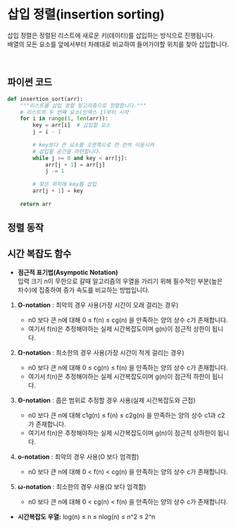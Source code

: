 # 삽입 정렬(insertion sorting)

삽입 정렬은 정렬된 리스트에 새로운 키(데이터)를 삽입하는 방식으로 진행됩니다.
<br>
배열의 모든 요소를 앞에서부터 차례대로 비교하여 들어가야할 위치를 찾아 삽입합니다.


<br>

## 파이썬 코드

```python
def insertion_sort(arr):
    """리스트를 삽입 정렬 알고리즘으로 정렬합니다."""
    # 리스트의 두 번째 요소(인덱스 1)부터 시작
    for i in range(1, len(arr)):
        key = arr[i]  # 삽입할 요소
        j = i - 1
        
        # key보다 큰 요소를 오른쪽으로 한 칸씩 이동시켜
        # 삽입될 공간을 마련합니다.
        while j >= 0 and key < arr[j]:
            arr[j + 1] = arr[j]
            j -= 1
        
        # 찾은 위치에 key를 삽입
        arr[j + 1] = key
        
    return arr
```

## 정렬 동작

<div id="solarsys-sort-visualization"></div>

## 시간 복잡도 함수

- **점근적 표기법(Asympotic Notation)**     
입력 크기 n이 무한으로 갈때 알고리즘의 우열을 가리기 위해 필수적인 부분(높은 차수)에 집중하여 증가 속도를 비교하는 방법입니다.

1. **O-notation** : 최악의 경우 사용(가장 시간이 오래 걸리는 경우)
     - n0 보다 큰 n에 대해 0 ≤ f(n) ≤ cg(n) 을 만족하는 양의 상수 c가 존재합니다.
     - 여기서 f(n)은 추정해야하는 실제 시간복잡도이며 g(n)이 점근적 상한이 됩니다.

2. **Ω-notation** : 최소한의 경우 사용(가장 시간이 적게 걸리는 경우)
     - n0 보다 큰 n에 대해 0 ≤ cg(n) ≤ f(n) 을 만족하는 양의 상수 c가 존재합니다.
     - 여기서 f(n)은 추정해야하는 실제 시간복잡도이며 g(n)이 점근적 하한이 됩니다.
     
3. **Θ-notation** : 좁은 범위로 추정할 경우 사용(실제 시간복잡도와 근접)
     - n0 보다 큰 n에 대해 c1g(n) ≤ f(n) ≤ c2g(n) 을 만족하는 양의 상수 c1과 c2가 존재합니다.
     - 여기서 f(n)은 추정해야하는 실제 시간복잡도이며 g(n)이 점근적 상하한이 됩니다.
     
4. **o-notation** : 최악의 경우 사용(O 보다 엄격함)
     - n0 보다 큰 n에 대해 0 < f(n) < cg(n) 을 만족하는 양의 상수 c가 존재합니다.

5. **ω-notation** : 최소한의 경우 사용(Ω 보다 엄격함)
     - n0 보다 큰 n에 대해 0 < cg(n) < f(n) 을 만족하는 양의 상수 c가 존재합니다.
     

- **시간복잡도 우열:** log(n) ≤ n ≤ nlog(n) ≤ n^2 ≤ 2^n